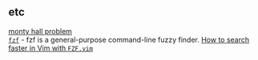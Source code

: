 ## etc


[monty hall problem](https://en.wikipedia.org/wiki/Monty_Hall_problem)  
[`fzf`](https://github.com/junegunn/fzf) - fzf is a general-purpose command-line fuzzy finder. [How to search faster in Vim with `FZF.vim`](https://dev.to/iggredible/how-to-search-faster-in-vim-with-fzf-vim-36ko)   
